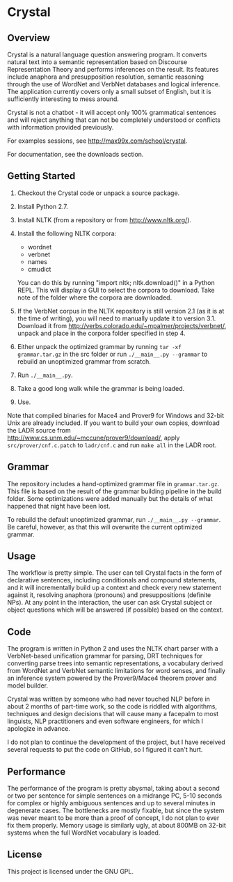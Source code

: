 # Crystal

## Overview

Crystal is a natural language question answering program. It converts natural
text into a semantic representation based on Discourse Representation Theory
and performs inferences on the result. Its features include anaphora and
presupposition resolution, semantic reasoning through the use of WordNet and
VerbNet databases and logical inference. The application currently covers only
a small subset of English, but it is sufficiently interesting to mess around.

Crystal is not a chatbot - it will accept only 100% grammatical sentences and
will reject anything that can not be completely understood or conflicts with
information provided previously.

For examples sessions, see <http://max99x.com/school/crystal>.

For documentation, see the downloads section.

## Getting Started

1. Checkout the Crystal code or unpack a source package.

2. Install Python 2.7.

3. Install NLTK (from a repository or from <http://www.nltk.org/>).

4. Install the following NLTK corpora:
    * wordnet
    * verbnet
    * names
    * cmudict

    You can do this by running "import nltk; nltk.download()" in a Python REPL.
    This will display a GUI to select the corpora to download. Take note of the
    folder where the corpora are downloaded.

5. If the VerbNet corpus in the NLTK repository is still version 2.1 (as it is
    at the time of writing), you will need to manually update it to version 3.1.
    Download it from <http://verbs.colorado.edu/~mpalmer/projects/verbnet/>,
    unpack and place in the corpora folder specified in step 4.

6. Either unpack the optimized grammar by running `tar -xf grammar.tar.gz` in
    the src folder or run `./__main__.py --grammar` to rebuild an unoptimized
    grammar from scratch.

7. Run `./__main__.py`.

8. Take a good long walk while the grammar is being loaded.

9. Use.

Note that compiled binaries for Mace4 and Prover9 for Windows and 32-bit Unix
are already included. If you want to build your own copies, download the LADR
source from <http://www.cs.unm.edu/~mccune/prover9/download/>, apply
`src/prover/cnf.c.patch` to `ladr/cnf.c` and run `make all` in the LADR root.

## Grammar

The repository includes a hand-optimized grammar file in `grammar.tar.gz`. This
file is based on the result of the grammar building pipeline in the build
folder. Some optimizations were added manually but the details of what happened
that night have been lost.

To rebuild the default unoptimized grammar, run `./__main__.py --grammar`. Be
careful, however, as that this will overwrite the current optimized grammar.

## Usage

The workflow is pretty simple. The user can tell Crystal facts in the form of 
declarative sentences, including conditionals and compound statements, and it 
will incrementally build up a context and check every new statement against it,
resolving anaphora (pronouns) and presuppositions (definite NPs). At any point 
in the interaction, the user can ask Crystal subject or object questions which 
will be answered (if possible) based on the context.

## Code

The program is written in Python 2 and uses the NLTK chart parser with a
VerbNet-based unification grammar for parsing, DRT techniques for converting
parse trees into semantic representations, a vocabulary derived from WordNet and
VerbNet semantic limitations for word senses, and finally an inference system 
powered by the Prover9/Mace4 theorem prover and model builder.

Crystal was written by someone who had never touched NLP before in about 2
months of part-time work, so the code is riddled with algorithms, techniques and
design decisions that will cause many a facepalm to most linguists, NLP
practitioners and even software engineers, for which I apologize in advance.

I do not plan to continue the development of the project, but I have received
several requests to put the code on GitHub, so I figured it can't hurt.

## Performance

The performance of the program is pretty abysmal, taking about a second or two
per sentence for simple sentences on a midrange PC, 5-10 seconds for complex or
highly ambiguous sentences and up to several minutes in degenerate cases. The
bottlenecks are mostly fixable, but since the system was never meant to be more
than a proof of concept, I do not plan to ever fix them properly. Memory usage
is similarly ugly, at about 800MB on 32-bit systems when the full WordNet
vocabulary is loaded.

## License

This project is licensed under the GNU GPL.
